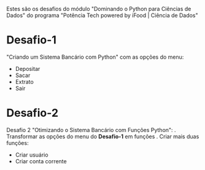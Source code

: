 Estes são os desafios do módulo "Dominando o Python para Ciências de Dados" do programa "Potência Tech powered by iFood | Ciência de Dados"

# Desafio-1
"Criando um Sistema Bancário com Python" com as opções do menu:
  - Depositar
  - Sacar
  - Extrato
  - Sair

# Desafio-2
Desafio 2 "Otimizando o Sistema Bancário com Funções Python":
. Transformar as opções do menu do **Desafio-1** em funções
. Criar mais duas funções:
  - Criar usuário
  - Criar conta corrente
